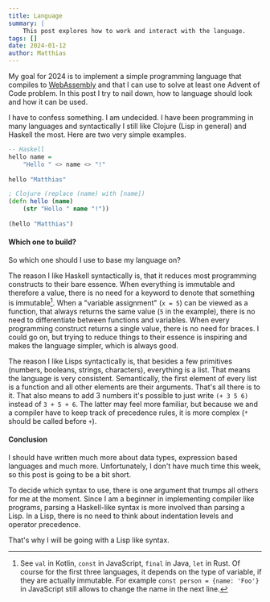 ```yaml
---
title: Language
summary: |
    This post explores how to work and interact with the language.
tags: []
date: 2024-01-12
author: Matthias
---
```


My goal for 2024 is to implement a simple programming language that
compiles to [WebAssembly](https://webassembly.org/) and that I can use
to solve at least one Advent of Code problem. In this post I try to
nail down, how to language should look and how it can be used.

I have to confess something. I am undecided. I have been programming
in many languages and syntactically I still like Clojure (Lisp in
general) and Haskell the most. Here are two very simple examples.

```haskell
-- Haskell
hello name = 
    "Hello " <> name <> "!"
    
hello "Matthias"
```

```clojure
; Clojure (replace (name) with [name])
(defn hello (name)
    (str "Hello " name "!"))
    
(hello "Matthias")
```


#### Which one to build?

So which one should I use to base my language on?

The reason I like Haskell syntactically is, that it reduces most
programming constructs to their bare essence. When everything is
immutable and therefore a value, there is no need for a keyword to
denote that something is immutable[^immutable]. When a "variable
assignment" (`x = 5`) can be viewed as a function, that always returns
the same value (`5` in the example), there is no need to differentiate
between functions and variables. When every programming construct
returns a single value, there is no need for braces. I could go on,
but trying to reduce things to their essence is inspiring and makes
the language simpler, which is always good.

The reason I like Lisps syntactically is, that besides a few
primitives (numbers, booleans, strings, characters), everything is a
list. That means the language is very consistent. Semantically, the
first element of every list is a function and all other elements are
their arguments. That's all there is to it. That also means to add 3
numbers it's possible to just write `(+ 3 5 6)` instead of `3 + 5 +
6`. The latter may feel more familiar, but because we and a compiler
have to keep track of precedence rules, it is more complex (`*` should
be called before `+`).


#### Conclusion

I should have written much more about data types, expression based
languages and much more. Unfortunately, I don't have much time this
week, so this post is going to be a bit short.

To decide which syntax to use, there is one argument that trumps all
others for me at the moment. Since I am a beginner in implementing
compiler like programs, parsing a Haskell-like syntax is more involved
than parsing a Lisp. In a Lisp, there is no need to think about
indentation levels and operator precedence.

That's why I will be going with a Lisp like syntax.



[^immutable]: See `val` in Kotlin, `const` in JavaScript, `final` in
    Java, `let` in Rust. Of course for the first three languages, it
    depends on the type of variable, if they are actually
    immutable. For example `const person = {name: 'Foo'}` in
    JavaScript still allows to change the name in the next line.
